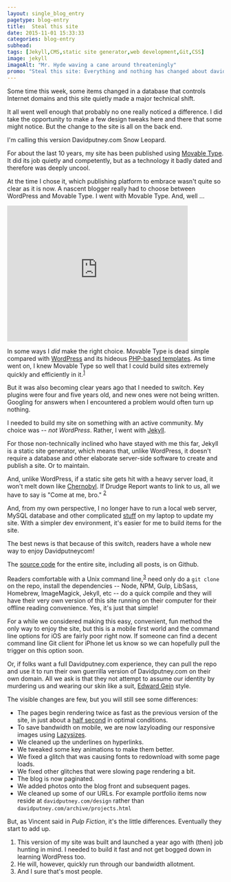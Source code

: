 ```yaml
---
layout: single_blog_entry
pagetype: blog-entry
title:  Steal this site
date: 2015-11-01 15:33:33
categories: blog-entry
subhead:
tags: [Jekyll,CMS,static site generator,web development,Git,CSS]
image: jekyll
imageAlt: "Mr. Hyde waving a cane around threateningly"
promo: "Steal this site: Everything and nothing has changed about davidputney.com"
---  
```

Some time this week, some items changed in a database that controls Internet domains and this site quietly made a major technical shift.

It all went well enough that probably no one really noticed a difference. I did take the opportunity to make a few design tweaks here and there that some might notice. But the change to the site is all on the back end.

I'm calling this version Davidputney.com Snow Leopard.

For about the last 10 years, my site has been published using [Movable Type][1]. It did its job quietly and competently, but as a technology it badly dated and therefore was deeply uncool.


At the time I chose it, which publishing platform to embrace wasn't quite so clear as it is now. A nascent blogger really had to choose between WordPress and Movable Type. I went with Movable Type. And, well ...

<div class="embed-container">
<iframe width="420" height="315" src="https://www.youtube.com/embed/Ubw5N8iVDHI" frameborder="0" allowfullscreen></iframe>
</div>

In some ways I _did_ make the right choice. Movable Type is dead simple compared with [WordPress][11] and its hideous [PHP-based templates][2]. As time went on, I knew Movable Type so well that I could build sites extremely quickly and efficiently in it.<sup>[1][5]</sup>

But it was also becoming clear years ago that I needed to switch. Key plugins were four and five years old, and new ones were not being written. Googling for answers when I encountered a problem would often turn up nothing.

I needed to build my site on something with an active community. My choice was -- _not WordPress_. Rather, I went with [Jekyll][3].

For those non-technically inclined who have stayed with me this far, Jekyll is a static site generator, which means that, unlike WordPress, it doesn't require a database and other elaborate server-side software to create and publish a site. Or to maintain.

And, unlike WordPress, if a static site gets hit with a heavy server load, it won't melt down like [Chernobyl][4]. If Drudge Report wants to link to us, all we have to say is "Come at me, bro." <sup>[2][6]</sup>

And, from my own perspective, I no longer have to run a local web server, MySQL database and other complicated [stuff][8] on my laptop to update my site. With a simpler dev environment, it's easier for me to build items for the site.

The best news is that because of this switch, readers have a whole new way to enjoy Davidputneycom!

The [source code][7] for the entire site, including all posts, is on Github.  

Readers comfortable with a Unix command line,<sup>[3][10]</sup> need only do a `git clone` on the repo, install the dependencies -- Node, NPM, Gulp, LibSass, Homebrew, ImageMagick, Jekyll, etc -- do a quick compile and they will have their very own version of this site running on their computer for their offline reading convenience. Yes, it's just that simple!

For a while we considered making this easy, convenient, fun method the only way to enjoy the site, but this is a mobile first world and the command line options for iOS are fairly poor right now. If someone can find a decent command line Git client for iPhone let us know so we can hopefully pull the trigger on this option soon.

Or, if folks want a full Davidputney.com experience, they can pull the repo and use it to run their own guerrilla version of Davidputney.com on their own domain. All we ask is that they not attempt to assume our identity by murdering us and wearing our skin like a suit, [Edward Gein][9] style.

The visible changes are few, but you will still see some differences:  

* The pages begin rendering twice as fast as the previous version of the site, in just about a [half second][12] in optimal conditions.
* To save bandwidth on mobile, we are now lazyloading our responsive images using [Lazysizes][14].
* We cleaned up the underlines on hyperlinks.
* We tweaked some key animations to make them better.
* We fixed a glitch that was causing fonts to redownload with some page loads.
* We fixed other glitches that were slowing page rendering a bit.
* The blog is now paginated.
* We added photos onto the blog front and subsequent pages.
* We cleaned up some of our URLs. For example portfolio items now reside at `davidputney.com/design` rather than `davidputney.com/archive/projects.html`

But, as Vincent said in _Pulp Fiction_, it's the little differences. Eventually they start to add up.


1. <span id="footnote-one-jekyll"></span>This version of my site was built and launched a year ago with (then) job hunting in mind. I needed to build it fast and not get bogged down in learning WordPress too.
3. <span id="footnote-two-jekyll"></span> He will, however, quickly run through our bandwidth allotment.
2. <span id="footnote-three-jekyll"></span>And I sure that's most people.


[1]:https://movabletype.org/
[2]:http://www.wpbeginner.com/glossary/php/
[3]:https://jekyllrb.com/
[4]:http://www.world-nuclear.org/info/Safety-and-Security/Safety-of-Plants/Chernobyl-Accident/
[5]:#footnote-one-jekyll
[6]:#footnote-two-jekyll
[7]:https://github.com/putneydm/david_site_jekyll
[8]:https://www.mamp.info/en/
[9]:http://www.biography.com/people/ed-gein-11291338
[10]:#footnote-three-jekyll
[11]:https://wordpress.com/website/?utm_source=adwords&utm_campaign=WordPress-Generic-Exact-US-GP&gclid=CPXe8pC68MgCFVcRHwodoUoP1w
[12]:http://www.webpagetest.org/result/151105_Z3_4Z6/
[14]:xhttps://afarkas.github.io/lazysizes/
